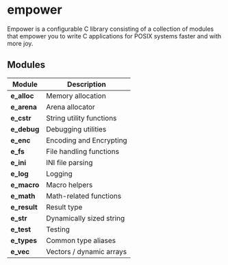 # empower

Empower is a configurable C library consisting of a collection of modules that empower you to write
C applications for POSIX systems faster and with more joy.

## Modules

| Module         | Description                    |
| -------------- | ------------------------------ |
| **e_alloc**    | Memory allocation              |
| **e_arena**    | Arena allocator                |
| **e_cstr**     | String utility functions       |
| **e_debug**    | Debugging utilities            |
| **e_enc**      | Encoding and Encrypting        |
| **e_fs**       | File handling functions        |
| **e_ini**      | INI file parsing               |
| **e_log**      | Logging                        |
| **e_macro**    | Macro helpers                  |
| **e_math**     | Math-related functions         |
| **e_result**   | Result type                    |
| **e_str**      | Dynamically sized string       |
| **e_test**     | Testing                        |
| **e_types**    | Common type aliases            |
| **e_vec**      | Vectors / dynamic arrays       |
